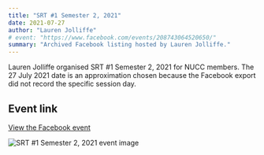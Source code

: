 ```yaml
---
title: "SRT #1 Semester 2, 2021"
date: 2021-07-27
author: "Lauren Jolliffe"
# event: "https://www.facebook.com/events/208743064520650/"
summary: "Archived Facebook listing hosted by Lauren Jolliffe."
---
```

Lauren Jolliffe organised SRT #1 Semester 2, 2021 for NUCC members. The 27 July 2021 date is an approximation chosen because the Facebook export did not record the specific session day.

## Event link

[View the Facebook event](https://www.facebook.com/events/208743064520650/)

![SRT #1 Semester 2, 2021 event image](/trip/event-images/20210701_srt_semester_2_2021.jpg)
